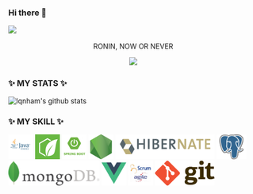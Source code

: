 ### Hi there 👋
<img src="https://capsule-render.vercel.app/api?type=wave&color=F1E1A6&height=300&section=header&text=call%20me%20Tý%20Chuột&fontSize=70&fontColor=white" />

<p align='center'>RONIN, NOW OR NEVER </p>
<p align='center'>
  <a href="https://lqnham.github.io/">
    <img src="https://img.shields.io/badge/IDEA%20ISSUE%20-%23F7DF1E.svg?&style=for-the-badge&&logoColor=white"/>
  </a>
</p>

### ✨ MY STATS ✨
![lqnham's github stats](https://github-readme-stats.vercel.app/api?username=lqnham&show_icons=true&theme=great-gatsby)
### ✨ MY SKILL ✨

<code><img height="50" alt="Java" src="images/java.png"/></code>
<code><img height="50" alt="Spring" src="images/spring.png"/></code>
<code><img height="50" alt="SpringBoot" src="images/springboot.png"/></code>
<code><img height="50" alt="NodeJS" src="images/nodejs.png"/></code>
<code><img height="50" alt="Hibernate" src="images/hibernate.png"/></code>
<code><img height="50" alt="Postgres" src="images/postgres.png"/></code>
<code><img height="50" alt="MongoDB" src="images/mongodb.png"/></code>
<code><img height="50" alt="Vue" src="images/vue.png"/></code>
<code><img height="50" alt="Vue" src="images/images.png"/></code>
<code><img height="50" alt="Vue" src="images/git.png"/></code>
<!--
**lqnham/lqnham** is a ✨ _special_ ✨ repository because its `README.md` (this file) appears on your GitHub profile.
Here are some ideas to get you started:

- 🔭 I’m currently working on ...
- 🌱 I’m currently learning ...
- 👯 I’m looking to collaborate on ...
- 🤔 I’m looking for help with ...
- 💬 Ask me about ...
- 📫 How to reach me: ...
- 😄 Pronouns: ...
- ⚡ Fun fact: ...
-->
